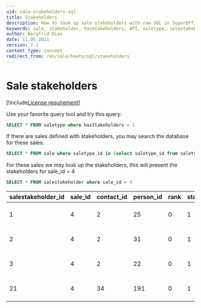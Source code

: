 ```yaml
---
uid: sale-stakeholders-sql
title: Stakeholders
description: How to look up sale stakeholders with raw SQL in SuperOffice.
keywords: sale, stakeholder, hasStakeholders, API, saletype, salestakeholder
author: Bergfrid Dias
date: 11.05.2021
version: 7.1
content_type: concept
redirect_from: /en/sale/howto/sql/stakeholders
---
```


# Sale stakeholders

[!include[License requirement](../../../../../../common/includes/req-sales-prem.md)]

Use your favorite query tool and try this query:

```SQL
SELECT * FROM saletype where hasStakeholders = 1
```

If there are sales defined with stakeholders, you may search the database for these sales:

```SQL
SELECT * FROM sale where saletype_id in (select saletype_id from saletype where hasStakeholders = 1)
```

For these sales we may look up the stakeholders, this will present the stakeholders for sale_id = 4

```SQL
SELECT * FROM salestakeholder where sale_id = 4
```

| salestakeholder_id | sale_id | contact_id | person_id | rank | stakeholderrole_id | registered | ... |
|---|---|---|---|---|---|---|---|
| 1 | 4 | 2 | 25 | 0 | 1 | 2021-11-05 10:57:03 | |
| 2 | 4 | 2 | 31 | 0 | 1 | 2021-11-05 10:57:03 | |
| 3 | 4 | 2 | 22 | 0 | 1 | 2021-11-05 10:57:03 | |
| 21 | 4 | 34 | 191 | 0 | 1 | 2021-10-01 08:00:00 | |
